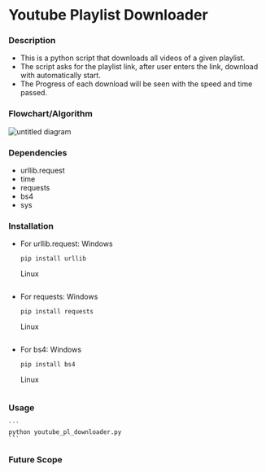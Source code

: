 # Youtube Playlist Downloader

### Description	
- This is a python script that downloads all videos of a given playlist.
- The script asks for the playlist link, after user enters the link, download with automatically start.
- The Progress of each download will be seen with the speed and time passed.

### Flowchart/Algorithm
![untitled diagram](https://user-images.githubusercontent.com/43790534/49329397-43754280-f5a4-11e8-8a28-912b77aee48b.png)

### Dependencies
- urllib.request
- time
- requests
- bs4
- sys

### Installation
- For urllib.request: 
	Windows
	```
	pip install urllib
	```
	Linux
	```
	```
- For requests: 
	Windows
	```
	pip install requests
	```
	Linux
	```
	```
- For bs4: 
	Windows
	```
	pip install bs4
	```
	Linux
	```
	```

### Usage
	```
	python youtube_pl_downloader.py
	```

### Future Scope
